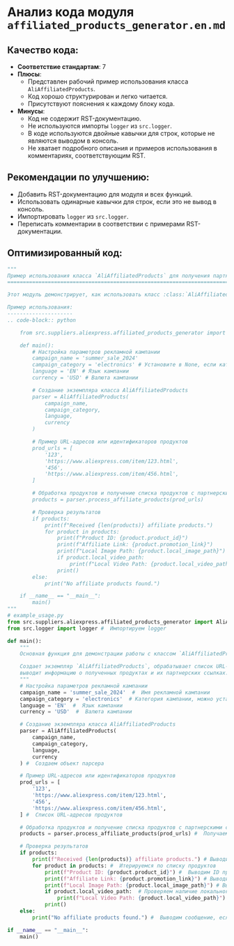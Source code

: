 # Анализ кода модуля `affiliated_products_generator.en.md`

## Качество кода:

- **Соответствие стандартам**: 7
- **Плюсы**:
    - Представлен рабочий пример использования класса `AliAffiliatedProducts`.
    - Код хорошо структурирован и легко читается.
    - Присутствуют пояснения к каждому блоку кода.
- **Минусы**:
    - Код не содержит RST-документацию.
    - Не используются импорты `logger` из `src.logger`.
    - В коде используются двойные кавычки для строк, которые не являются выводом в консоль.
    - Не хватает подробного описания и примеров использования в комментариях, соответствующим RST.

## Рекомендации по улучшению:

- Добавить RST-документацию для модуля и всех функций.
- Использовать одинарные кавычки для строк, если это не вывод в консоль.
- Импортировать `logger` из `src.logger`.
- Переписать комментарии в соответствии с примерами RST-документации.

## Оптимизированный код:

```python
"""
Пример использования класса `AliAffiliatedProducts` для получения партнерских ссылок на товары AliExpress.
========================================================================================================

Этот модуль демонстрирует, как использовать класс :class:`AliAffiliatedProducts` для сбора данных о продуктах и обработки партнерских ссылок.

Пример использования:
---------------------
.. code-block:: python

    from src.suppliers.aliexpress.affiliated_products_generator import AliAffiliatedProducts

    def main():
        # Настройка параметров рекламной кампании
        campaign_name = 'summer_sale_2024'
        campaign_category = 'electronics' # Установите в None, если категория не нужна
        language = 'EN' # Язык кампании
        currency = 'USD' # Валюта кампании

        # Создание экземпляра класса AliAffiliatedProducts
        parser = AliAffiliatedProducts(
            campaign_name,
            campaign_category,
            language,
            currency
        )

        # Пример URL-адресов или идентификаторов продуктов
        prod_urls = [
            '123',
            'https://www.aliexpress.com/item/123.html',
            '456',
            'https://www.aliexpress.com/item/456.html',
        ]

        # Обработка продуктов и получение списка продуктов с партнерскими ссылками и сохраненными изображениями
        products = parser.process_affiliate_products(prod_urls)

        # Проверка результатов
        if products:
            print(f"Received {len(products)} affiliate products.")
            for product in products:
                print(f"Product ID: {product.product_id}")
                print(f"Affiliate Link: {product.promotion_link}")
                print(f"Local Image Path: {product.local_image_path}")
                if product.local_video_path:
                    print(f"Local Video Path: {product.local_video_path}")
                print()
        else:
            print("No affiliate products found.")

    if __name__ == "__main__":
        main()
"""
# example_usage.py
from src.suppliers.aliexpress.affiliated_products_generator import AliAffiliatedProducts  #  Импортируем класс AliAffiliatedProducts
from src.logger import logger #  Импортируем logger

def main():
    """
    Основная функция для демонстрации работы с классом `AliAffiliatedProducts`.

    Создает экземпляр `AliAffiliatedProducts`, обрабатывает список URL-адресов продуктов,
    выводит информацию о полученных продуктах и их партнерских ссылках.
    """
    # Настройка параметров рекламной кампании
    campaign_name = 'summer_sale_2024'  #  Имя рекламной кампании
    campaign_category = 'electronics'  # Категория кампании, можно установить в None #  Категория кампании
    language = 'EN'  #  Язык кампании
    currency = 'USD'  #  Валюта кампании

    # Создание экземпляра класса AliAffiliatedProducts
    parser = AliAffiliatedProducts(
        campaign_name,
        campaign_category,
        language,
        currency
    ) #  Создаем объект парсера

    # Пример URL-адресов или идентификаторов продуктов
    prod_urls = [
        '123',
        'https://www.aliexpress.com/item/123.html',
        '456',
        'https://www.aliexpress.com/item/456.html',
    ] #  Список URL-адресов продуктов

    # Обработка продуктов и получение списка продуктов с партнерскими ссылками и сохраненными изображениями
    products = parser.process_affiliate_products(prod_urls) #  Получаем список продуктов

    # Проверка результатов
    if products:
        print(f"Received {len(products)} affiliate products.") # Выводим количество полученных продуктов
        for product in products: #  Итерируемся по списку продуктов
            print(f"Product ID: {product.product_id}") #  Выводим ID продукта
            print(f"Affiliate Link: {product.promotion_link}") # Выводим партнерскую ссылку
            print(f"Local Image Path: {product.local_image_path}") # Выводим локальный путь к изображению
            if product.local_video_path:  # Проверяем наличие локального пути к видео
                print(f"Local Video Path: {product.local_video_path}") #  Выводим путь к видео
            print()
    else:
        print("No affiliate products found.") #  Выводим сообщение, если продукты не найдены

if __name__ == "__main__":
    main()
```